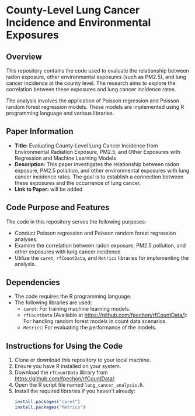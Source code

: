 # County-Level Lung Cancer Incidence and Environmental Exposures

## Overview

This repository contains the code used to evaluate the relationship between radon exposure, other environmental exposures (such as PM2.5), and lung cancer incidence at the county level. The research aims to explore the correlation between these exposures and lung cancer incidence rates.

The analysis involves the application of Poisson regression and Poisson random forest regression models. These models are implemented using R programming language and various libraries.

## Paper Information

- **Title:** Evaluating County-Level Lung Cancer Incidence from Environmental Radiation Exposure, PM2.5, and Other Exposures with Regression and Machine Learning Models
- **Description:** This paper investigates the relationship between radon exposure, PM2.5 pollution, and other environmental exposures with lung cancer incidence rates. The goal is to establish a connection between these exposures and the occurrence of lung cancer.
- **Link to Paper:** will be added

## Code Purpose and Features

The code in this repository serves the following purposes:

- Conduct Poisson regression and Poisson random forest regression analyses.
- Examine the correlation between radon exposure, PM2.5 pollution, and other exposures with lung cancer incidence.
- Utilize the `caret`, `rfCountData`, and `Metrics` libraries for implementing the analysis.

## Dependencies

- The code requires the R programming language.
- The following libraries are used:
  - `caret`: For training machine learning models.
  - `rfCountData` (Available at https://github.com/fpechon/rfCountData/): For handling random forest models in count data scenarios.
  - `Metrics`: For evaluating the performance of the models.

## Instructions for Using the Code

1. Clone or download this repository to your local machine.
2. Ensure you have R installed on your system.
3. Download the `rfCountData` library from https://github.com/fpechon/rfCountData/.
4. Open the R script file named `lung_cancer_analysis.R`.
5. Install the required libraries if you haven't already:
   ```R
   install.packages("caret")
   install.packages("Metrics")
